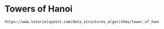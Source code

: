 # Towers of Hanoi
```html
https://www.tutorialspoint.com/data_structures_algorithms/tower_of_hanoi.htm
```